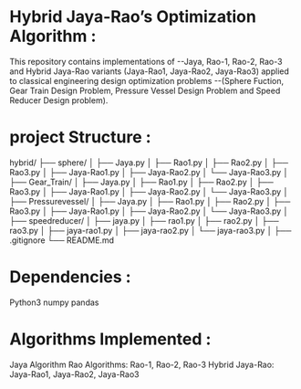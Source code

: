# Hybrid Jaya-Rao’s Optimization Algorithm :
This repository contains implementations of 
--Jaya, Rao-1, Rao-2, Rao-3 and Hybrid Jaya-Rao variants (Jaya-Rao1, Jaya-Rao2, Jaya-Rao3) 
applied to classical engineering design optimization problems 
--(Sphere Fuction, Gear Train Design Problem, Pressure Vessel Design Problem and Speed Reducer Design problem).  

# project Structure :
hybrid/
├── sphere/ 
│ ├── Jaya.py
│ ├── Rao1.py
│ ├── Rao2.py
│ ├── Rao3.py
│ ├── Jaya-Rao1.py
│ ├── Jaya-Rao2.py
│ └── Jaya-Rao3.py
│
├── Gear_Train/ 
│ ├── Jaya.py
│ ├── Rao1.py
│ ├── Rao2.py
│ ├── Rao3.py
│ ├── Jaya-Rao1.py
│ ├── Jaya-Rao2.py
│ └── Jaya-Rao3.py
│
├── Pressurevessel/ 
│ ├── Jaya.py
│ ├── Rao1.py
│ ├── Rao2.py
│ ├── Rao3.py
│ ├── Jaya-Rao1.py
│ ├── Jaya-Rao2.py
│ └── Jaya-Rao3.py
│
├── speedreducer/ 
│ ├── jaya.py
│ ├── rao1.py
│ ├── rao2.py
│ ├── rao3.py
│ ├── jaya-rao1.py
│ ├── jaya-rao2.py
│ └── jaya-rao3.py
│
├── .gitignore 
└── README.md 

# Dependencies :
Python3
numpy
pandas

# Algorithms Implemented :
Jaya Algorithm
Rao Algorithms: Rao-1, Rao-2, Rao-3
Hybrid Jaya-Rao: Jaya-Rao1, Jaya-Rao2, Jaya-Rao3

